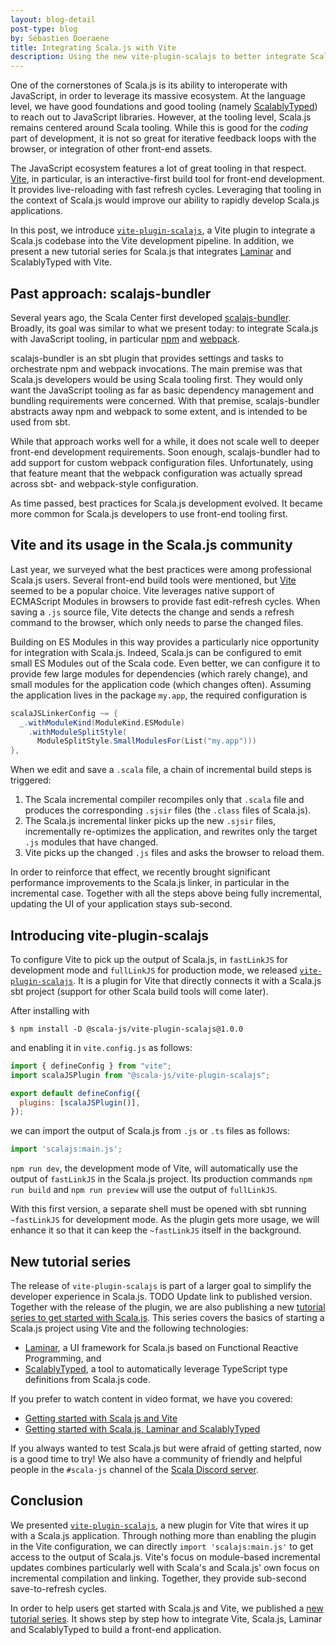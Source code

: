```yaml
---
layout: blog-detail
post-type: blog
by: Sébastien Doeraene
title: Integrating Scala.js with Vite
description: Using the new vite-plugin-scalajs to better integrate Scala.js with the Vite build tool.
---
```


One of the cornerstones of Scala.js is its ability to interoperate with JavaScript, in order to leverage its massive ecosystem.
At the language level, we have good foundations and good tooling (namely [ScalablyTyped](https://scalablytyped.org/)) to reach out to JavaScript libraries.
However, at the tooling level, Scala.js remains centered around Scala tooling.
While this is good for the *coding* part of development, it is not so great for iterative feedback loops with the browser, or integration of other front-end assets.

The JavaScript ecosystem features a lot of great tooling in that respect.
[Vite](https://vitejs.dev/), in particular, is an interactive-first build tool for front-end development.
It provides live-reloading with fast refresh cycles.
Leveraging that tooling in the context of Scala.js would improve our ability to rapidly develop Scala.js applications.

In this post, we introduce [`vite-plugin-scalajs`](https://github.com/scala-js/vite-plugin-scalajs), a Vite plugin to integrate a Scala.js codebase into the Vite development pipeline.
In addition, we present a new tutorial series for Scala.js that integrates [Laminar](https://laminar.dev/) and ScalablyTyped with Vite.

## Past approach: scalajs-bundler

Several years ago, the Scala Center first developed [scalajs-bundler](https://scalacenter.github.io/scalajs-bundler/index.html).
Broadly, its goal was similar to what we present today: to integrate Scala.js with JavaScript tooling, in particular [npm](https://www.npmjs.com/) and [webpack](https://webpack.js.org/).

scalajs-bundler is an sbt plugin that provides settings and tasks to orchestrate npm and webpack invocations.
The main premise was that Scala.js developers would be using Scala tooling first.
They would only want the JavaScript tooling as far as basic dependency management and bundling requirements were concerned.
With that premise, scalajs-bundler abstracts away npm and webpack to some extent, and is intended to be used from sbt.

While that approach works well for a while, it does not scale well to deeper front-end development requirements.
Soon enough, scalajs-bundler had to add support for custom webpack configuration files.
Unfortunately, using that feature meant that the webpack configuration was actually spread across sbt- and webpack-style configuration.

As time passed, best practices for Scala.js development evolved.
It became more common for Scala.js developers to use front-end tooling first.

## Vite and its usage in the Scala.js community

Last year, we surveyed what the best practices were among professional Scala.js users.
Several front-end build tools were mentioned, but [Vite](https://vitejs.dev/) seemed to be a popular choice.
Vite leverages native support of ECMAScript Modules in browsers to provide fast edit-refresh cycles.
When saving a `.js` source file, Vite detects the change and sends a refresh command to the browser, which only needs to parse the changed files.

Building on ES Modules in this way provides a particularly nice opportunity for integration with Scala.js.
Indeed, Scala.js can be configured to emit small ES Modules out of the Scala code.
Even better, we can configure it to provide few large modules for dependencies (which rarely change), and small modules for the application code (which changes often).
Assuming the application lives in the package `my.app`, the required configuration is

```scala
scalaJSLinkerConfig ~= {
  _.withModuleKind(ModuleKind.ESModule)
    .withModuleSplitStyle(
      ModuleSplitStyle.SmallModulesFor(List("my.app")))
},
```

When we edit and save a `.scala` file, a chain of incremental build steps is triggered:

1. The Scala incremental compiler recompiles only that `.scala` file and produces the corresponding `.sjsir` files (the `.class` files of Scala.js).
2. The Scala.js incremental linker picks up the new `.sjsir` files, incrementally re-optimizes the application, and rewrites only the target `.js` modules that have changed.
3. Vite picks up the changed `.js` files and asks the browser to reload them.

In order to reinforce that effect, we recently brought significant performance improvements to the Scala.js linker, in particular in the incremental case.
Together with all the steps above being fully incremental, updating the UI of your application stays sub-second.

## Introducing vite-plugin-scalajs

To configure Vite to pick up the output of Scala.js, in `fastLinkJS` for development mode and `fullLinkJS` for production mode, we released [`vite-plugin-scalajs`](https://github.com/scala-js/vite-plugin-scalajs).
It is a plugin for Vite that directly connects it with a Scala.js sbt project (support for other Scala build tools will come later).

After installing with

```shell
$ npm install -D @scala-js/vite-plugin-scalajs@1.0.0
```

and enabling it in `vite.config.js` as follows:

```javascript
import { defineConfig } from "vite";
import scalaJSPlugin from "@scala-js/vite-plugin-scalajs";

export default defineConfig({
  plugins: [scalaJSPlugin()],
});
```

we can import the output of Scala.js from `.js` or `.ts` files as follows:

```javascript
import 'scalajs:main.js';
```

`npm run dev`, the development mode of Vite, will automatically use the output of `fastLinkJS` in the Scala.js project.
Its production commands `npm run build` and `npm run preview` will use the output of `fullLinkJS`.

With this first version, a separate shell must be opened with sbt running `~fastLinkJS` for development mode.
As the plugin gets more usage, we will enhance it so that it can keep the `~fastLinkJS` itself in the background.

## New tutorial series

The release of `vite-plugin-scalajs` is part of a larger goal to simplify the developer experience in Scala.js.
TODO Update link to published version.
Together with the release of the plugin, we are also publishing a new [tutorial series to get started with Scala.js](https://github.com/scala-js/scala-js-website/pull/590).
This series covers the basics of starting a Scala.js project using Vite and the following technologies:

* [Laminar](https://laminar.dev/), a UI framework for Scala.js based on Functional Reactive Programming, and
* [ScalablyTyped](https://scalablytyped.org/), a tool to automatically leverage TypeScript type definitions from Scala.js code.

If you prefer to watch content in video format, we have you covered:

* [Getting started with Scala js and Vite](https://www.youtube.com/watch?v=dv7fPmgFTNA)
* [Getting started with Scala.js, Laminar and ScalablyTyped](https://www.youtube.com/watch?v=UePrOa_1Am8)

If you always wanted to test Scala.js but were afraid of getting started, now is a good time to try!
We also have a community of friendly and helpful people in the `#scala-js` channel of the [Scala Discord server](https://discord.com/invite/scala).

## Conclusion

We presented [`vite-plugin-scalajs`](https://github.com/scala-js/vite-plugin-scalajs), a new plugin for Vite that wires it up with a Scala.js application.
Through nothing more than enabling the plugin in the Vite configuration, we can directly `import 'scalajs:main.js'` to get access to the output of Scala.js.
Vite's focus on module-based incremental updates combines particularly well with Scala's and Scala.js' own focus on incremental compilation and linking.
Together, they provide sub-second save-to-refresh cycles.

In order to help users get started with Scala.js and Vite, we published a [new tutorial series](https://github.com/scala-js/scala-js-website/pull/590).
It shows step by step how to integrate Vite, Scala.js, Laminar and ScalablyTyped to build a front-end application.
